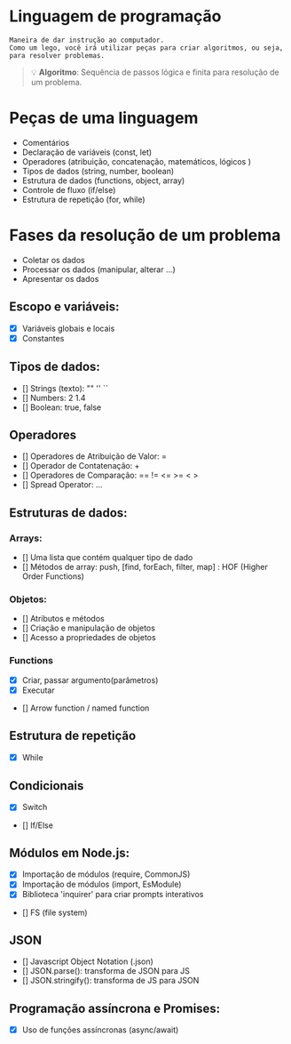 # Linguagem de programação

    Maneira de dar instrução ao computador.
    Como um lego, você irá utilizar peças para criar algoritmos, ou seja, para resolver problemas.
 
> 💡 **Algoritmo**: Sequência de passos lógica e finita para resolução de um problema.

# Peças de uma linguagem

- Comentários
- Declaração de variáveis (const, let)
- Operadores (atribuição, concatenação, matemáticos, lógicos )
- Tipos de dados (string, number, boolean)
- Estrutura de dados (functions, object, array)
- Controle de fluxo (if/else)
- Estrutura de repetição (for, while)

# Fases da resolução de um problema

- Coletar os dados
- Processar os dados (manipular, alterar ...)
- Apresentar os dados

## Escopo e variáveis:

- [X] Variáveis globais e locais
- [X] Constantes

## Tipos de dados:

- [] Strings (texto): "" '' ``
- [] Numbers: 2 1.4
- [] Boolean: true, false

## Operadores

- [] Operadores de Atribuição de Valor: =
- [] Operador de Contatenação: +
- [] Operadores de Comparação: == != <= >= < >
- [] Spread Operator: ...

## Estruturas de dados:

### Arrays: 

- [] Uma lista que contém qualquer tipo de dado
- [] Métodos de array: push, [find, forEach, filter, map] : HOF (Higher Order Functions)

### Objetos:

- [] Atributos e métodos
- [] Criação e manipulação de objetos
- [] Acesso a propriedades de objetos

### Functions

- [X] Criar, passar argumento(parâmetros)
- [X] Executar
- [] Arrow function / named function

## Estrutura de repetição

- [X] While

## Condicionais

- [X] Switch
- [] If/Else

## Módulos em Node.js:

- [X] Importação de módulos (require, CommonJS)
- [X] Importação de módulos (import, EsModule)
- [X] Biblioteca 'inquirer' para criar prompts interativos
- [] FS (file system)

## JSON

- [] Javascript Object Notation (.json)
- [] JSON.parse(): transforma de JSON para JS
- [] JSON.stringify(): transforma de JS para JSON

## Programação assíncrona e Promises:

- [X] Uso de funções assíncronas (async/await)